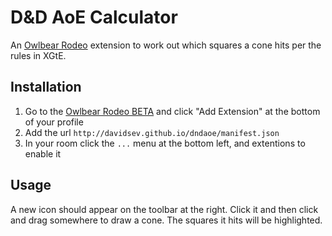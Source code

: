 # D&D AoE Calculator

An [Owlbear Rodeo](https://www.owlbear.app/) extension to work out which squares a cone hits per the rules in XGtE.

## Installation

1. Go to the [Owlbear Rodeo BETA](https://www.owlbear.app/) and click "Add Extension" at the bottom of your profile
2. Add the url `http://davidsev.github.io/dndaoe/manifest.json`
3. In your room click the `...` menu at the bottom left, and extentions to enable it

## Usage

A new icon should appear on the toolbar at the right. Click it and then click and drag somewhere to draw a cone. The
squares it hits will be highlighted.

